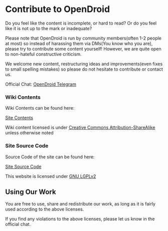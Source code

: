 # Contribute to OpenDroid
Do you feel like the content is incomplete, or hard to read? Or do you feel like it is not up to the mark or inadequate? 

Please note that OpenDroid is run by community members(often 1-2 people at most) so instead of harassing them via DMs(You know who you are), please try to contribute some content yourself! However, we are quite open to non-hateful constructive criticism. 

We welcome new content, restructuring ideas and improvements(even fixes to small spelling mistakes) so please do not hesitate to contribute or contact us. 

Official Chat: 
[OpenDroid Telegram](https://t.me/opendroidwiki)

### Wiki Contents

Wiki Contents can be found here:

[Site Contents](https://github.com/opendroid-project/docs)

Wiki content licensed is under [Creative Commons Attribution-ShareAlike](https://creativecommons.org/licenses/by-sa/4.0/) unless otherwise noted

### Site Source Code

Source Code of the site can be found here:

[Site Source Code](https://github.com/opendroid-project/opendroid-web)

This website is licensed under [GNU LGPLv2](https://www.gnu.org/licenses/old-licenses/lgpl-2.0.txt)

 ## Using Our Work
 You are free to use, share and redistribute our work, as long as it is fairly used according to the above licenses. 
 
 If you find any violations to the above licenses, please let us know in the official chat.